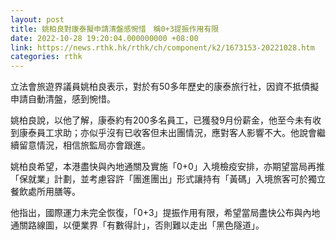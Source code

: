 ```yaml
---
layout: post
title: 姚柏良對康泰擬申請清盤感惋惜　稱0+3提振作用有限
date: 2022-10-28 19:20:04.000000000 +08:00
link: https://news.rthk.hk/rthk/ch/component/k2/1673153-20221028.htm
categories: rthk
---
```


立法會旅遊界議員姚柏良表示，對於有50多年歷史的康泰旅行社，因資不抵債擬申請自動清盤，感到惋惜。

姚柏良說，以他了解，康泰約有200多名員工，已獲發9月份薪金，他至今未有收到康泰員工求助；亦似乎沒有已收客但未出團情況，應對客人影響不大。他說會繼續留意情況，相信旅監局亦會跟進。

姚柏良希望，本港盡快與內地通關及實施「0+0」入境檢疫安排，亦期望當局再推「保就業」計劃，並考慮容許「團進團出」形式讓持有「黃碼」入境旅客可於獨立餐飲處所用膳等。

他指出，國際運力未完全恢復，「0+3」提振作用有限，希望當局盡快公布與內地通關路線圖，以便業界「有數得計」，否則難以走出「黑色隧道」。
